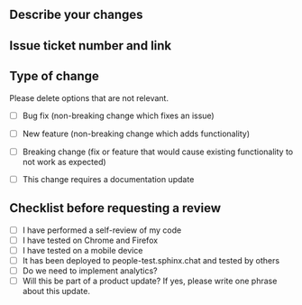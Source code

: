 ## Describe your changes

## Issue ticket number and link

## Type of change

Please delete options that are not relevant.

- [ ] Bug fix (non-breaking change which fixes an issue)
- [ ] New feature (non-breaking change which adds functionality)
- [ ] Breaking change (fix or feature that would cause existing functionality to not work as expected)
- [ ] This change requires a documentation update


## Checklist before requesting a review
- [ ] I have performed a self-review of my code
- [ ] I have tested on Chrome and Firefox
- [ ] I have tested on a mobile device
- [ ] It has been deployed to people-test.sphinx.chat and tested by others
- [ ] Do we need to implement analytics?
- [ ] Will this be part of a product update? If yes, please write one phrase about this update.
